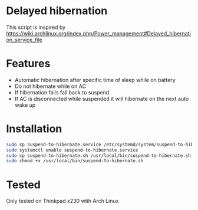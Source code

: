 Delayed hibernation
===================

This script is inspired by https://wiki.archlinux.org/index.php/Power_management#Delayed_hibernation_service_file

# Features

* Automatic hibernation after specific time of sleep while on battery
* Do not hibernate while on AC
* If hibernation fails fall back to suspend
* If AC is disconnected while suspended it will hibernate on the next auto wake up


# Installation

```bash
sudo cp suspend-to-hibernate.service /etc/systemd/system/suspend-to-hibernate.service
sudo systemctl enable suspend-to-hibernate.service
sudo cp suspend-to-hibernate.sh /usr/local/bin/suspend-to-hibernate.sh
sudo chmod +x /usr/local/bin/suspend-to-hibernate.sh
```

# Tested

Only tested on Thinkpad x230 wtih Arch Linux
